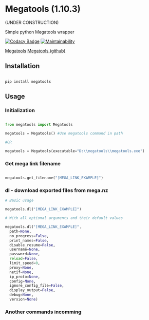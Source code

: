 # Megatools (1.10.3)

(UNDER CONSTRUCTION)

Simple python Megatools wrapper

[![Codacy Badge](https://app.codacy.com/project/badge/Grade/726d6cfd795242b587cdb8b8e9308f7c)](https://www.codacy.com/manual/Harkame/Megatools?utm_source=github.com&amp;utm_medium=referral&amp;utm_content=Harkame/Megatools&amp;utm_campaign=Badge_Grade)
[![Maintainability](https://api.codeclimate.com/v1/badges/20a4bd84eaac4d6cdc9a/maintainability)](https://codeclimate.com/github/Harkame/Megatools/maintainability)

[Megatools](https://megatools.megous.com)
[Megatools (github)](https://github.com/megous/megatools)

## Installation

``` shell

pip install megatools

```

## Usage

### Initialization

``` python

from megatools import Megatools

megatools = Megatools() #Use megatools command in path

#OR

megatools = Megatools(executable="D:\\megatools\\megatools.exe")

```

### Get mega link filename

``` python

megatools.get_filename("[MEGA_LINK_EXAMPLE]")

```

### dl - download exported files from mega.nz

``` python
# Basic usage

megatools.dl("[MEGA_LINK_EXAMPLE]")

# With all optional arguments and their default values

megatools.dl("[MEGA_LINK_EXAMPLE]",
  path=None,
  no_progress=False,
  print_names=False,
  disable_resume=False,
  username=None,
  password=None,
  reload=False,
  limit_speed=0,
  proxy=None,
  netif=None,
  ip_proto=None,
  config=None,
  ignore_config_file=False,
  display_output=False,
  debug=None,
  version=None)
```

### Another commands incomming

[MEGA_LINK_EXAMPLE]: https://mega.nz/#!PpVB0CTZ!bwa51HbeKaVjuCff_lzbH4nQnV27uBxmcF89PnnACvY
